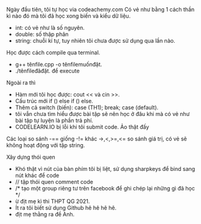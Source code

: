 Ngày đầu tiên, tôi tự học via codeachemy.com
  Có vẻ như bằng 1 cách thần kì nào đó mà tôi đã học xong biến và kiểu dữ liệu.
 - int: có vẻ như là số nguyên.
 - double: số thập phân
 - string: chuỗi kí tự, tuy nhiên tôi chưa được sử dụng qua lần nào.
  
  Học được cách compile qua terminal.
  - g++ tênfile.cpp -o tênfilemuốnđặt.
  - ./tênfileđãđặt. để execute
  
  Ngoài ra thì
 - Hàm mới tôi học được: cout << và cin >>.
 - Cấu trúc mới if () else if () else.
 - Thêm cả switch (biến): case (TH1); break; case (default).
 - tôi vẫn chưa tìm hiểu được bài tập sẽ nên học ở đâu khi mà có vẻ như bài tập tự luyện là phần trả phí.
 - CODELEARN.IO bị lỗi khi tôi submit code. Ảo thật đấy

  Các loại so sánh
  -== giống
  -!= khác
  ->,<,>=,<= so sánh giá trị, có vẻ sẽ không hoạt động với tập string.

  Xây dựng thói quen
  - Khó thật vì nút của bàn phím tôi bị liệt, sử dụng sharpkeys để bind sang nút khác để code
  - // tập thói quen comment code
  - /* tạo một group riêng tư trên facebook để ghi chép lại những gì đã học */
  - ừ địt mẹ kì thi THPT QG 2021.
  - Ít ra tôi biết sử dụng Github hê hê hê hê.
  - địt mẹ thằng ra đề Anh.
